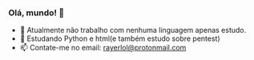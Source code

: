 ### Olá, mundo! 👋

- 🔭 Atualmente não trabalho com nenhuma linguagem apenas estudo.
- 🌱 Estudando Python e html(e também estudo sobre pentest)
- 📫 Contate-me no email: rayerlol@protonmail.com
